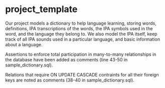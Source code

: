 # project_template
Our project models a dictionary to help language learning, storing words, definitions, IPA transcriptions of the words, the IPA symbols used in the word, and the language they belong to. We also model the IPA itself, keep track of all IPA sounds used in a particular language, and basic information about a language.

Assertions to enforce total participation in many-to-many relationships in the database have been added as comments (line 43-50 in sample_dictionary.sql).

Relations that require ON UPDATE CASCADE contraints for all their foreign keys are noted as comments (38-40 in sample_dictionary.sql).